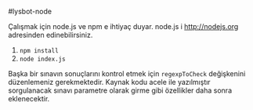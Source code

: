 #lysbot-node

Çalışmak için node.js ve npm e ihtiyaç duyar.
node.js i http://nodejs.org adresinden edinebilirsiniz.

1. `npm install`
2. `node index.js`

Başka bir sınavın sonuçlarını kontrol etmek için `regexpToCheck` değişkenini düzenlemeniz gerekmektedir.
Kaynak kodu acele ile yazılmıştır sorgulanacak sınavı parametre olarak girme gibi özellikler daha sonra eklenecektir.


